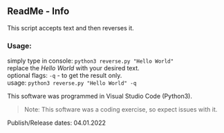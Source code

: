 ## ReadMe - Info

This script accepts text and then reverses it.


### Usage:
  simply type in console: ```python3 reverse.py "Hello World"```  
  replace the *Hello World* with your desired text.  
  optional flags: `-q` -  to get the result only.  
  usage: ```python3 reverse.py "Hello World" -q```  
  
  
This software was programmed in Visual Studio Code (Python3).
> Note: This software was a coding exercise, so expect issues with it.
  
  
  
Publish/Release dates: 04.01.2022
